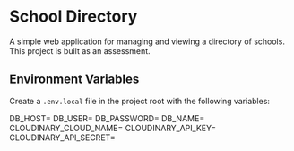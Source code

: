 # School Directory

A simple web application for managing and viewing a directory of schools.  
This project is built as an assessment.

## Environment Variables

Create a `.env.local` file in the project root with the following variables:

DB_HOST= 
DB_USER= 
DB_PASSWORD= 
DB_NAME= 
CLOUDINARY_CLOUD_NAME= 
CLOUDINARY_API_KEY= 
CLOUDINARY_API_SECRET=
